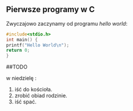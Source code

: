 
## Pierwsze programy w C
Zwyczajowo zaczynamy od programu
*hello world*:
```C
#include<stdio.h>
int main() {
printf("Hello World\n");
return 0;
}
```
##TODO

w niedzielę :
1. iść do kościoła.
1. zrobić obiad rodzinie.
1. iść spać.


